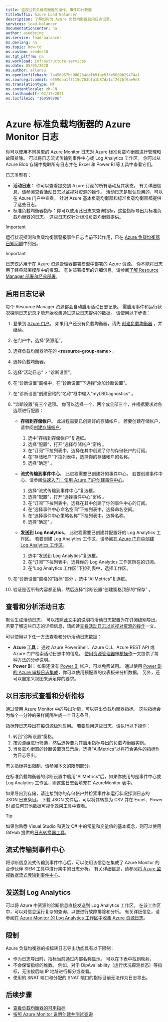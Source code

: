 ```yaml
---
title: 监视公共负载均衡器的操作、事件和计数器
titleSuffix: Azure Load Balancer
description: 了解如何为 Azure 负载均衡器启用日志记录。
services: load-balancer
documentationcenter: na
author: asudbring
ms.service: load-balancer
ms.devlang: na
ms.topic: how-to
ms.custom: seodec18
ms.tgt_pltfrm: na
ms.workload: infrastructure-services
ms.date: 05/05/2020
ms.author: allensu
ms.openlocfilehash: 7a456057bc088264cefb91be9f3e5069b29474a1
ms.sourcegitcommit: e559daa1f7115d703bfa1b87da1cf267bf6ae9e8
ms.translationtype: MT
ms.contentlocale: zh-CN
ms.lasthandoff: 02/17/2021
ms.locfileid: "100596806"
---
```

# <a name="azure-monitor-logs-for-azure-standard-load-balancer"></a>Azure 标准负载均衡器的 Azure Monitor 日志

你可以使用不同类型的 Azure Monitor 日志对 Azure 标准负载均衡器进行管理和故障排除。 可以将日志流式传输到事件中心或 Log Analytics 工作区。 你可以从 Azure Blob 存储中提取所有日志并在 Excel 和 Power BI 等工具中查看它们。 

日志类型有：

* **活动日志：** 你可以查看提交到 Azure 订阅的所有活动及其状态。 有关详细信息，请参阅[查看活动日志以监视对资源的操作](../azure-resource-manager/management/view-activity-logs.md)。 活动日志是默认启用的，可以在 Azure 门户中查看。 针对 Azure 基本负载均衡器和标准负载均衡器都提供了这些日志。
* 标准负载均衡器指标：你可以使用此日志来查询指标，这些指标导出为标准负载均衡器的日志。 这些日志仅针对标准负载均衡器提供。

> [!IMPORTANT]
> 运行状况探测和负载均衡器警报事件日志当前不起作用，已在 [Azure 负载均衡器已知问题](whats-new.md#known-issues)中列出。 

> [!IMPORTANT]
> 日志仅适用于在 Azure 资源管理器部署模型中部署的 Azure 资源。 你不能将日志用于经典部署模型中的资源。 有关部署模型的详细信息，请参阅[了解 Resource Manager 部署和经典部署](../azure-resource-manager/management/deployment-models.md)。

## <a name="enable-logging"></a>启用日志记录

每个 Resource Manager 资源都会自动启用活动日志记录。 需启用事件和运行状况探测日志记录才能开始收集通过这些日志提供的数据。 请使用以下步骤：

1. 登录到 [Azure 门户](https://portal.azure.com)。 如果用户还没有负载均衡器，请先 [创建负载均衡器](./quickstart-load-balancer-standard-public-portal.md) ，并继续。
1. 在门户中，选择“资源组”。
2. 选择负载均衡器所在的 **\<resource-group-name>** 。
3. 选择负载均衡器。
4. 选择“活动日志” > “诊断设置”。 
5. 在“诊断设置”窗格中，在“诊断设置”下选择“添加诊断设置”。  
6. 在“诊断设置”创建窗格的“名称”框中输入“myLBDiagnostics”  。
7. “诊断设置”有三个选项。 你可以选择一个、两个或全部三个，并根据要求对各选项进行配置：

   * **存档到存储帐户**。 此进程需要已创建好的存储帐户。 若要创建存储帐户，请参阅[创建存储帐户](../storage/common/storage-account-create.md?tabs=azure-portal)。
     1. 选中“存档到存储帐户”复选框。
     2. 选择“配置”，打开“选择存储帐户”窗格 。
     3. 在“订阅”下拉列表中，选择在其中创建了你的存储帐户的订阅。
     4. 在“存储帐户”下拉列表中，选择你的存储帐户的名称。
     5. 选择“确定”  。

   * **流式传输到事件中心**。 此进程需要已创建好的事件中心。 若要创建事件中心，请参阅[快速入门：使用 Azure 门户创建事件中心](../event-hubs/event-hubs-create.md)。
     1. 选择“流式传输到事件中心”复选框。
     2. 选择“配置”，打开“选择事件中心”窗格 。
     3. 在“订阅”下拉列表中，选择在其中创建了你的事件中心的订阅。
     4. 在“选择事件中心命名空间”下拉列表中，选择命名空间。
     5. 在“选择事件中心策略名称”下拉列表中，选择名称。
     6. 选择“确定”  。

   * **发送到 Log Analytics**。 此进程需要已创建并配置好的 Log Analytics 工作区。 若要创建 Log Analytics 工作区，请参阅[在 Azure 门户中创建 Log Analytics 工作区](../azure-monitor/logs/quick-create-workspace.md)。
     1. 选中“发送到 Log Analytics”复选框。
     2. 在“订阅”下拉列表中，选择你的 Log Analytics 工作区所在的订阅。
     3. 在“Log Analytics 工作区”下拉列表中，选择工作区。

8. 在“诊断设置”窗格的“指标”部分 ，选中“AllMetrics”复选框。

9. 验证是否所有内容都正确，然后选择“诊断设置”创建窗格顶部的“保存” 。

## <a name="view-and-analyze-the-activity-log"></a>查看和分析活动日志

默认生成活动日志。 可以[按照此文中的说明](../azure-monitor/platform/activity-log.md)将活动日志配置为在订阅级别导出。 若要了解这些日志的详细信息，请阅读[查看活动日志以监视对资源的操作](../azure-resource-manager/management/view-activity-logs.md)一文。

可以使用以下任一方法查看和分析活动日志数据：

* **Azure 工具：** 通过 Azure PowerShell、Azure CLI、Azure REST API 或 Azure 门户检索活动日志中的信息。 [使用资源管理器审核操作](../azure-resource-manager/management/view-activity-logs.md)一文提供了每种方法的分步说明。
* **Power BI：** 如果还没有 [Power BI](https://powerbi.microsoft.com/pricing) 帐户，可以免费试用。 通过使用 [Power BI 的 Azure 审核日志集成](https://powerbi.microsoft.com/integrations/azure-audit-logs/)，你可以使用预配置的仪表板来分析数据。 另外，还可以自定义视图来满足你的要求。

## <a name="view-and-analyze-metrics-as-logs"></a>以日志形式查看和分析指标
通过使用 Azure Monitor 中的导出功能，可以导出负载均衡器指标。 这些指标会为每个一分钟的采样间隔生成一个日志条目。

指标转日志导出在每资源级别启用。 若要启用这些日志，请执行以下操作：

1. 转到“诊断设置”窗格。
1. 按资源组进行筛选，然后选择要为其启用指标导出的负载均衡器实例。 
1. 当负载均衡器的诊断设置页显示后，选择“AllMetrics”以将符合条件的指标作为日志导出。

有关指标导出限制，请参阅本文的[限制](#limitations)部分。

在标准负载均衡器的诊断设置中启用“AllMetrics”后，如果你使用的是事件中心或 Log Analytics 工作区，则这些日志会填充在 AzureMonitor 表中。 

如果导出到存储，请连接到你的存储帐户并检索事件和运行状况探测日志的 JSON 日志条目。 下载 JSON 文件后，可以将其转换为 CSV 并在 Excel、Power BI 或任何其他数据可视化效果工具中查看。 

> [!TIP]
> 如果你熟悉 Visual Studio 和更改 C# 中的常量和变量值的基本概念，则可以使用 GitHub 提供的[日志转换器工具](https://github.com/Azure-Samples/networking-dotnet-log-converter)。

## <a name="stream-to-an-event-hub"></a>流式传输到事件中心
将诊断信息流式传输到事件中心后，可以使用该信息在集成了 Azure Monitor 的合作伙伴 SIEM 工具中进行集中的日志分析。 有关详细信息，请参阅[将 Azure 监视数据流式传输到事件中心](../azure-monitor/essentials/stream-monitoring-data-event-hubs.md#partner-tools-with-azure-monitor-integration)。

## <a name="send-to-log-analytics"></a>发送到 Log Analytics
可以将 Azure 中资源的诊断信息直接发送到 Log Analytics 工作区。 在该工作区中，可以对信息运行复杂的查询，以便进行故障排除和分析。 有关详细信息，请参阅[在 Azure Monitor 的 Log Analytics 工作区中收集 Azure 资源日志](../azure-monitor/essentials/resource-logs.md#send-to-log-analytics-workspace)。

## <a name="limitations"></a>限制
Azure 负载均衡器的指标转日志导出功能具有以下限制：
* 作为日志导出时，指标当前通过内部名称显示。 可以在下表中找到映射。
* 不会保留指标的维数。 例如，对于 DipAvailability（运行状况探测状态）等指标，无法按后端 IP 地址进行拆分或查看。
* 使用的 SNAT 端口和分配的 SNAT 端口的指标目前无法作为日志导出。

## <a name="next-steps"></a>后续步骤
* [查看负载均衡器的可用指标](./load-balancer-standard-diagnostics.md)
* [按照 Azure Monitor 说明创建并测试查询](../azure-monitor/log-query/log-query-overview.md)